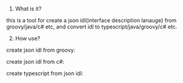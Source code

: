 1. What is it?

  this is a tool for create a json idl(interface description lanauge) from groovy/java/c# etc, and convert idl to typescript/java/groovy/c# etc.

2. How use?

  create json idl from groovy: 

  create json idl from c#:

  create typescript from json idl: